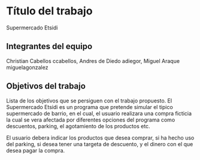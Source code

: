 # Título del trabajo
Supermercado Etsidi
## Integrantes del equipo
Christian Cabellos ccabellos, Andres de Diedo adiegor, Miguel Araque  miguelagonzalez
## Objetivos del trabajo

Lista de los objetivos que se persiguen con el trabajo propuesto.
El Supermercado Etsidi es un programa que pretende simular el tipico supermercado de barrio, en el cual, el usuario realizara una compra ficticia la cual se vera afectada por diferentes opciones del programa como descuentos, parking, el agotamiento de los productos etc.

El usuario debera indicar los productos que desea comprar, si ha hecho uso del parking, si desea tener una targeta de descuento, y el dinero con el que desea pagar la compra.
